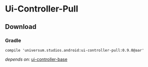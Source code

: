 Ui-Controller-Pull
===============

## Download ##

### Gradle ###

    compile 'universum.studios.android:ui-controller-pull:0.9.0@aar'

_depends on:_
[ui-controller-base](https://github.com/universum-studios/android_ui/tree/master/library-controller-base)